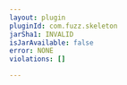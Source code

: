 ```yaml
---
layout: plugin
pluginId: com.fuzz.skeleton
jarSha1: INVALID
isJarAvailable: false
error: NONE
violations: []

---
```

